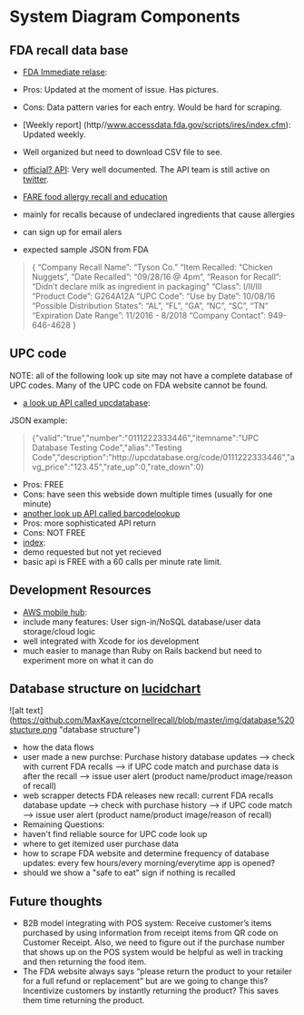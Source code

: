 # System Diagram Components 
## FDA recall data base
* [FDA Immediate relase](http://www.fda.gov/Food/RecallsOutbreaksEmergencies/Recalls/default.htm): 
 * Pros: Updated at the moment of issue. Has pictures.  
 * Cons: Data pattern varies for each entry. Would be hard for scraping.
* [Weekly report] (http//www.accessdata.fda.gov/scripts/ires/index.cfm): Updated weekly. 
 * Well organized but need to download CSV file to see.
* [official? API](https://open.fda.gov/food/enforcement/reference/): Very well documented. The API team is still active on [twitter](https://twitter.com/openFDA).
* [FARE food allergy recall and education](https://www.foodallergy.org/stay-informed?gclid=Cj0KEQjw4MK_BRC1n6KTtezikbIBEiQA872hYReUftLmAPUvzuaPd6LODj-gS_zLHVY78dVaPzZJ3MAaAhLM8P8HAQ)
 * mainly for recalls because of undeclared ingredients that cause allergies
 * can sign up for email alers

* expected sample JSON from FDA
> {
“Company Recall Name”: “Tyson Co.”
“Item Recalled: “Chicken Nuggets”,
“Date Recalled”: “09/28/16 @ 4pm”,
“Reason for Recall”: “Didn’t declare milk as ingredient in packaging”
“Class”: I/II/III
“Product Code”:  G264A12A 
“UPC Code”: 
“Use by Date”: 10/08/16
 “Possible Distribution States”: “AL”, “FL”, “GA”, “NC”, “SC”, “TN”
“Expiration Date Range”: 11/2016 - 8/2018
“Company Contact”: 949-646-4628
}

## UPC code
NOTE: all of the following look up site may not have a complete database of UPC codes. Many of the UPC code on FDA website cannot be found.
* [a look up API called upcdatabase](http://upcdatabase.org/api):

JSON example:
> {"valid":"true","number":"0111222333446","itemname":"UPC Database Testing Code","alias":"Testing Code","description":"http:\/\/upcdatabase.org\/code\/0111222333446","avg_price":"123.45","rate_up":0,"rate_down":0}
 
 * Pros: FREE
 * Cons: have seen this webside down multiple times (usually for one minute)
* [another look up API called barcodelookup](https://www.barcodelookup.com/api)
 * Pros: more sophisticated API return
 * Cons: NOT FREE
* [index](https://info.indix.com/upc-lookup-demo?utm_campaign=Search-Product-Identifier-UPC|UPC-Code-Lookup&utm_source=ppc&gclid=Cj0KEQjwg8i_BRCT9dHt5ZSGi90BEiQAItdjpPA_yJyegmMiGFtiL_sZuIKbROWcl3pT1-6EsU6YZDwaAmzX8P8HAQ):
 * demo requested but not yet recieved
 * basic api is FREE with a 60 calls per minute rate limit. 
 
## Development Resources
* [AWS mobile hub](https://console.aws.amazon.com/mobilehub/home?region=us-east-1#/575427dd-3ce2-4393-9fd6-2db97e4c4d13/build):
 * include many features: User sign-in/NoSQL database/user data storage/cloud logic
 * well integrated with Xcode for ios development
 * much easier to manage than Ruby on Rails backend but need to experiment more on what it can do


## Database structure on [lucidchart](https://www.lucidchart.com/documents/edit/b06c6a12-68ec-409b-8459-a2c6f52556be)
 ![alt text] (https://github.com/MaxKaye/ctcornellrecall/blob/master/img/database%20stucture.png "database structure")

* how the data flows
 * user made a new purchse:
   Purchase history database updates --> check with current FDA recalls --> if UPC code match and purchase data is after the recall --> issue user alert (product name/product image/reason of recall)
 * web scrapper detects FDA releases new recall:
   current FDA recalls database update --> check with purchase history --> if UPC code match --> issue user alert (product name/product image/reason of recall)
* Remaining Questions: 
 * haven't find reliable source for UPC code look up 
 * where to get itemized user purchase data
 * how to scrape FDA website and determine frequency of database updates: every few hours/every morning/everytime app is opened?
 * should we show a "safe to eat" sign if nothing is recalled
 
## Future thoughts
* B2B model integrating with POS system:
Receive customer’s items purchased by using information from receipt items from QR code on Customer Receipt. Also, we need to figure out if the purchase number that shows up on the POS system would be helpful as well in tracking and then returning the food item.
* The FDA website always says “please return the product to your retailer for a full refund or replacement” but are we going to change this? Incentivize customers by instantly returning the product? This saves them time returning the product.

